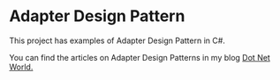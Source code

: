 # Adapter Design Pattern
<p>This project has examples of Adapter Design Pattern in C#.</p>
<p>You can find the articles on Adapter Design Patterns in my blog <a href='https://manish4dotnet.blogspot.com/2023/12/adapter-design-pattern-in-c.html'>Dot Net World.</a></p>
